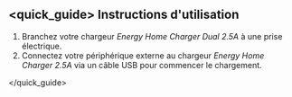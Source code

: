 ## <quick_guide> Instructions d'utilisation

1. Branchez votre chargeur *Energy Home Charger Dual 2.5A* à une prise électrique.
2. Connectez votre périphérique externe au chargeur *Energy Home Charger 2.5A* via un câble USB pour
commencer le chargement.

</quick_guide>

